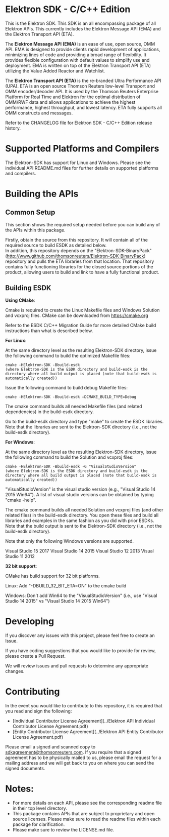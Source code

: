 # Elektron SDK - C/C++ Edition
This is the Elektron SDK. This SDK is an all encompassing package of all Elektron APIs. This currently includes the Elektron Message API (EMA) and the Elektron Transport API (ETA).

The **Elektron Message API (EMA)** is an ease of use, open source, OMM API. EMA is designed to provide clients rapid development of applications, minimizing lines of code and providing a broad range of flexibility. It provides flexible configuration with default values to simplify use and deployment. EMA is written on top of the Elektron Transport API (ETA) utilizing the Value Added Reactor and Watchlist.

The **Elektron Transport API (ETA)** is the re-branded Ultra Performance API (UPA). ETA is an open source Thomson Reuters low-level Transport and OMM encoder/decoder API. It is used by the Thomson Reuters Enterprise Platform for Real Time and Elektron for the optimal distribution of OMM/RWF data and allows applications to achieve the highest performance, highest throughput, and lowest latency. ETA fully supports all OMM constructs and messages.

Refer to the CHANGELOG file for Elektron SDK - C/C++ Edition release history.

# Supported Platforms and Compilers

The Elektron-SDK has support for Linux and Windows.  Please see the individual API README.md files for further details on supported platforms and compilers.

# Building the APIs

## Common Setup
This section shows the required setup needed before you can build any of the APIs within this package.

Firstly, obtain the source from this repository. It will contain all of the required source to build ESDK as detailed below.  
In addition, this repository depends on the "Elektron-SDK-BinaryPack" (http://www.github.com/thomsonreuters/Elektron-SDK-BinaryPack) repository and pulls the ETA libraries from that location.  That repository contains fully functioning libraries for the closed source portions of the product, allowing users to build and link to have a fully functional product. 

## Building ESDK

**Using CMake**:

Cmake is required to create the Linux Makefile files and Windows Solution and vcxproj files.
CMake can be downloaded from https://cmake.org

Refer to the ESDK C/C++ Migration Guide for more detailed CMake build instructions than what is described below.

**For Linux**:

At the same directory level as the resulting Elektron-SDK directory, issue the following command to build the optimized Makefile files:

	cmake -HElektron-SDK -Bbuild-esdk
	(where Elektron-SDK is the ESDK directory and build-esdk is the directory where all build output is placed (note that build-esdk is automatically created))

Issue the following command to build debug Makefile files:

	cmake -HElektron-SDK -Bbuild-esdk –DCMAKE_BUILD_TYPE=Debug

The cmake command builds all needed Makefile files (and related dependencies) in the build-esdk directory. 

Go to the build-esdk directory and type "make" to create the ESDK libraries. Note that the libraries are sent to the Elektron-SDK directory (i.e., not the build-esdk directory).

**For Windows**:

At the same directory level as the resulting Elektron-SDK directory, issue the following command to build the Solution and vcxproj files:

	cmake -HElektron-SDK -Bbuild-esdk -G "VisualStudioVersion"
	(where Elektron-SDK is the ESDK directory and build-esdk is the directory where all build output is placed (note that build-esdk is automatically created))

"VisualStudioVersion" is the visual studio version (e.g., "Visual Studio 14 2015 Win64"). A list of visual studio versions can be obtained by typing "cmake -help". 

The cmake command builds all needed Solution and vcxproj files (and other related files) in the build-esdk directory. You open these files and build all libraries and examples in the same fashion as you did with prior ESDKs.
Note that the build output is sent to the Elektron-SDK directory (i.e., not the build-esdk directory).

Note that only the following Windows versions are supported.

Visual Studio 15 2017
Visual Studio 14 2015
Visual Studio 12 2013
Visual Studio 11 2012

**32 bit support**:

CMake has build support for 32 bit platforms.

Linux: Add "-DBUILD_32_BIT_ETA=ON" to the cmake build

Windows: Don't add Win64 to the "VisualStudioVersion" (i.e., use "Visual Studio 14 2015" vs "Visual Studio 14 2015 Win64")

# Developing 

If you discover any issues with this project, please feel free to create an Issue.

If you have coding suggestions that you would like to provide for review, please create a Pull Request.

We will review issues and pull requests to determine any appropriate changes.


# Contributing
In the event you would like to contribute to this repository, it is required that you read and sign the following:

- [Individual Contributor License Agreement](../Elektron API Individual Contributor License Agreement.pdf)
- [Entity Contributor License Agreement](../Elektron API Entity Contributor License Agreement.pdf)

Please email a signed and scanned copy to sdkagreement@thomsonreuters.com.  If you require that a signed agreement has to be physically mailed to us, please email the request for a mailing address and we will get back to you on where you can send the signed documents.


# Notes:
- For more details on each API, please see the corresponding readme file in their top level directory.
- This package contains APIs that are subject to proprietary and open source licenses.  Please make sure to read the readme files within each package for clarification.
- Please make sure to review the LICENSE.md file.
